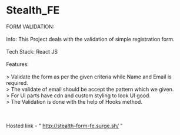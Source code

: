 # Stealth_FE

FORM VALIDATION:
<br/><br/>
Info: This Project deals with the validation of simple registration form.<br/><br/>
Tech Stack: React JS <br/><br/>
Features: <br/><br/>
    > Validate the form as per the given criteria while Name and Email is required. <br/>
    > The validate of email should be accept the pattern which we given. <br/>
    > For UI parts have cdn and custom styling to look UI good.<br/>
    > The Validation is done with the help of Hooks method.<br/>
<br/><br/>
    
Hosted link - " http://stealth-form-fe.surge.sh/ "   
